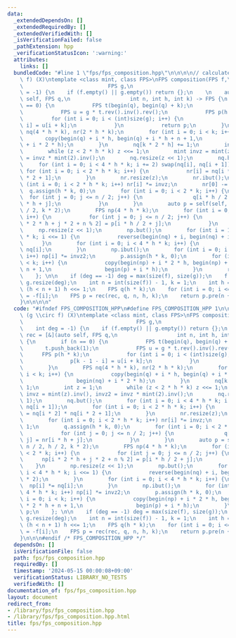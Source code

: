 ```yaml
---
data:
  _extendedDependsOn: []
  _extendedRequiredBy: []
  _extendedVerifiedWith: []
  _isVerificationFailed: false
  _pathExtension: hpp
  _verificationStatusIcon: ':warning:'
  attributes:
    links: []
  bundledCode: "#line 1 \"fps/fps_composition.hpp\"\n\n\n\n// calculate (g \\circ\
    \ f) (X)\ntemplate <class mint, class FPS>\nFPS composition(FPS f,\n         \
    \                           FPS g,\n                                    int deg\
    \ = -1) {\n    if (f.empty() || g.empty()) return {};\n    \n    auto rec = [&](auto\
    \ self, FPS q,\n                   int n, int h, int k) -> FPS {\n        if (n\
    \ == 0) {\n            FPS t(begin(q), begin(q) + k);\n            t.push_back(1);\n\
    \            FPS u = g * t.rev().inv().rev();\n            FPS p(h * k);\n   \
    \         for (int i = 0; i < (int)size(g); i++) {\n                p[k - 1 -\
    \ i] = u[i + k];\n            }\n            return p;\n        }\n        FPS\
    \ nq(4 * h * k), nr(2 * h * k);\n        for (int i = 0; i < k; i++) {\n     \
    \       copy(begin(q) + i * h, begin(q) + i * h + n + 1,\n                 begin(nq)\
    \ + i * 2 * h);\n        }\n        nq[k * 2 * h] += 1;\n        int z = 1;\n\
    \        while (z < 2 * h * k) z <<= 1;\n        mint invz = mint(z).inv(), invz2\
    \ = invz * mint(2).inv();\n        nq.resize(z << 1);\n        nq.but();\n   \
    \     for (int i = 0; i < 4 * h * k; i += 2) swap(nq[i], nq[i + 1]);\n       \
    \ for (int i = 0; i < 2 * h * k; i++) {\n            nr[i] = nq[i * 2] * nq[i\
    \ * 2 + 1];\n        }\n        nr.resize(z);\n        nr.ibut();\n        for\
    \ (int i = 0; i < 2 * h * k; i++) nr[i] *= invz;\n        nr[0] -= 1;\n      \
    \  q.assign(h * k, 0);\n        for (int i = 0; i < 2 * k; i++) {\n          \
    \  for (int j = 0; j <= n / 2; j++) {\n                q[i * h / 2 + j] = nr[i\
    \ * h + j];\n            }\n        }\n        auto p = self(self, q, n / 2, h\
    \ / 2, k * 2);\n        FPS np(4 * h * k);\n        for (int i = 0; i < 2 * k;\
    \ i++) {\n            for (int j = 0; j <= n / 2; j++) {\n                np[i\
    \ * 2 * h + j * 2 + n % 2] = p[i * h / 2 + j];\n            }\n        }\n   \
    \     np.resize(z << 1);\n        np.but();\n        for (int i = 1; i < 4 * h\
    \ * k; i <<= 1) {\n            reverse(begin(nq) + i, begin(nq) + i * 2);\n  \
    \      }\n        for (int i = 0; i < 4 * h * k; i++) {\n            np[i] *=\
    \ nq[i];\n        }\n        np.ibut();\n        for (int i = 0; i < 4 * h * k;\
    \ i++) np[i] *= invz2;\n        p.assign(h * k, 0);\n        for (int i = 0; i\
    \ < k; i++) {\n            copy(begin(np) + i * 2 * h, begin(np) + i * 2 * h +\
    \ n + 1,\n                 begin(p) + i * h);\n        }\n        return p;\n\
    \    }; \n\n    if (deg == -1) deg = max(size(f), size(g));\n    f.resize(deg),\
    \ g.resize(deg);\n    int n = int(size(f)) - 1, k = 1;\n    int h = 1;\n    while\
    \ (h < n + 1) h <<= 1;\n    FPS q(h * k);\n    for (int i = 0; i <= n; i++) q[i]\
    \ = -f[i];\n    FPS p = rec(rec, q, n, h, k);\n    return p.pre(n + 1).rev();\n\
    }\n\n\n\n"
  code: "#ifndef FPS_COMPOSITION_HPP\n#define FPS_COMPOSITION_HPP 1\n\n// calculate\
    \ (g \\circ f) (X)\ntemplate <class mint, class FPS>\nFPS composition(FPS f,\n\
    \                                    FPS g,\n                                \
    \    int deg = -1) {\n    if (f.empty() || g.empty()) return {};\n    \n    auto\
    \ rec = [&](auto self, FPS q,\n                   int n, int h, int k) -> FPS\
    \ {\n        if (n == 0) {\n            FPS t(begin(q), begin(q) + k);\n     \
    \       t.push_back(1);\n            FPS u = g * t.rev().inv().rev();\n      \
    \      FPS p(h * k);\n            for (int i = 0; i < (int)size(g); i++) {\n \
    \               p[k - 1 - i] = u[i + k];\n            }\n            return p;\n\
    \        }\n        FPS nq(4 * h * k), nr(2 * h * k);\n        for (int i = 0;\
    \ i < k; i++) {\n            copy(begin(q) + i * h, begin(q) + i * h + n + 1,\n\
    \                 begin(nq) + i * 2 * h);\n        }\n        nq[k * 2 * h] +=\
    \ 1;\n        int z = 1;\n        while (z < 2 * h * k) z <<= 1;\n        mint\
    \ invz = mint(z).inv(), invz2 = invz * mint(2).inv();\n        nq.resize(z <<\
    \ 1);\n        nq.but();\n        for (int i = 0; i < 4 * h * k; i += 2) swap(nq[i],\
    \ nq[i + 1]);\n        for (int i = 0; i < 2 * h * k; i++) {\n            nr[i]\
    \ = nq[i * 2] * nq[i * 2 + 1];\n        }\n        nr.resize(z);\n        nr.ibut();\n\
    \        for (int i = 0; i < 2 * h * k; i++) nr[i] *= invz;\n        nr[0] -=\
    \ 1;\n        q.assign(h * k, 0);\n        for (int i = 0; i < 2 * k; i++) {\n\
    \            for (int j = 0; j <= n / 2; j++) {\n                q[i * h / 2 +\
    \ j] = nr[i * h + j];\n            }\n        }\n        auto p = self(self, q,\
    \ n / 2, h / 2, k * 2);\n        FPS np(4 * h * k);\n        for (int i = 0; i\
    \ < 2 * k; i++) {\n            for (int j = 0; j <= n / 2; j++) {\n          \
    \      np[i * 2 * h + j * 2 + n % 2] = p[i * h / 2 + j];\n            }\n    \
    \    }\n        np.resize(z << 1);\n        np.but();\n        for (int i = 1;\
    \ i < 4 * h * k; i <<= 1) {\n            reverse(begin(nq) + i, begin(nq) + i\
    \ * 2);\n        }\n        for (int i = 0; i < 4 * h * k; i++) {\n          \
    \  np[i] *= nq[i];\n        }\n        np.ibut();\n        for (int i = 0; i <\
    \ 4 * h * k; i++) np[i] *= invz2;\n        p.assign(h * k, 0);\n        for (int\
    \ i = 0; i < k; i++) {\n            copy(begin(np) + i * 2 * h, begin(np) + i\
    \ * 2 * h + n + 1,\n                 begin(p) + i * h);\n        }\n        return\
    \ p;\n    }; \n\n    if (deg == -1) deg = max(size(f), size(g));\n    f.resize(deg),\
    \ g.resize(deg);\n    int n = int(size(f)) - 1, k = 1;\n    int h = 1;\n    while\
    \ (h < n + 1) h <<= 1;\n    FPS q(h * k);\n    for (int i = 0; i <= n; i++) q[i]\
    \ = -f[i];\n    FPS p = rec(rec, q, n, h, k);\n    return p.pre(n + 1).rev();\n\
    }\n\n\n#endif /* FPS_COMPOSITION_HPP */"
  dependsOn: []
  isVerificationFile: false
  path: fps/fps_composition.hpp
  requiredBy: []
  timestamp: '2024-05-15 00:00:08+09:00'
  verificationStatus: LIBRARY_NO_TESTS
  verifiedWith: []
documentation_of: fps/fps_composition.hpp
layout: document
redirect_from:
- /library/fps/fps_composition.hpp
- /library/fps/fps_composition.hpp.html
title: fps/fps_composition.hpp
---
```


